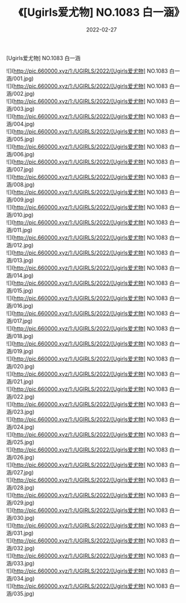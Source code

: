 ﻿---
layout: post
title:  《[Ugirls爱尤物] NO.1083 白一涵》
date:   2022-02-27
img: http://pic.660000.xyz/1:/UGIRLS/2022/[Ugirls爱尤物] NO.1083 白一涵/000.jpg
categories: [美女, 清纯, 唯美]
---

[Ugirls爱尤物] NO.1083 白一涵

 ![](http://pic.660000.xyz/1:/UGIRLS/2022/[Ugirls爱尤物] NO.1083 白一涵/001.jpg) <br>![](http://pic.660000.xyz/1:/UGIRLS/2022/[Ugirls爱尤物] NO.1083 白一涵/002.jpg) <br>![](http://pic.660000.xyz/1:/UGIRLS/2022/[Ugirls爱尤物] NO.1083 白一涵/003.jpg) <br>![](http://pic.660000.xyz/1:/UGIRLS/2022/[Ugirls爱尤物] NO.1083 白一涵/004.jpg) <br>![](http://pic.660000.xyz/1:/UGIRLS/2022/[Ugirls爱尤物] NO.1083 白一涵/005.jpg) <br>![](http://pic.660000.xyz/1:/UGIRLS/2022/[Ugirls爱尤物] NO.1083 白一涵/006.jpg) <br>![](http://pic.660000.xyz/1:/UGIRLS/2022/[Ugirls爱尤物] NO.1083 白一涵/007.jpg) <br>![](http://pic.660000.xyz/1:/UGIRLS/2022/[Ugirls爱尤物] NO.1083 白一涵/008.jpg) <br>![](http://pic.660000.xyz/1:/UGIRLS/2022/[Ugirls爱尤物] NO.1083 白一涵/009.jpg) <br>![](http://pic.660000.xyz/1:/UGIRLS/2022/[Ugirls爱尤物] NO.1083 白一涵/010.jpg) <br>![](http://pic.660000.xyz/1:/UGIRLS/2022/[Ugirls爱尤物] NO.1083 白一涵/011.jpg) <br>![](http://pic.660000.xyz/1:/UGIRLS/2022/[Ugirls爱尤物] NO.1083 白一涵/012.jpg) <br>![](http://pic.660000.xyz/1:/UGIRLS/2022/[Ugirls爱尤物] NO.1083 白一涵/013.jpg) <br>![](http://pic.660000.xyz/1:/UGIRLS/2022/[Ugirls爱尤物] NO.1083 白一涵/014.jpg) <br>![](http://pic.660000.xyz/1:/UGIRLS/2022/[Ugirls爱尤物] NO.1083 白一涵/015.jpg) <br>![](http://pic.660000.xyz/1:/UGIRLS/2022/[Ugirls爱尤物] NO.1083 白一涵/016.jpg) <br>![](http://pic.660000.xyz/1:/UGIRLS/2022/[Ugirls爱尤物] NO.1083 白一涵/017.jpg) <br>![](http://pic.660000.xyz/1:/UGIRLS/2022/[Ugirls爱尤物] NO.1083 白一涵/018.jpg) <br>![](http://pic.660000.xyz/1:/UGIRLS/2022/[Ugirls爱尤物] NO.1083 白一涵/019.jpg) <br>![](http://pic.660000.xyz/1:/UGIRLS/2022/[Ugirls爱尤物] NO.1083 白一涵/020.jpg) <br>![](http://pic.660000.xyz/1:/UGIRLS/2022/[Ugirls爱尤物] NO.1083 白一涵/021.jpg) <br>![](http://pic.660000.xyz/1:/UGIRLS/2022/[Ugirls爱尤物] NO.1083 白一涵/022.jpg) <br>![](http://pic.660000.xyz/1:/UGIRLS/2022/[Ugirls爱尤物] NO.1083 白一涵/023.jpg) <br>![](http://pic.660000.xyz/1:/UGIRLS/2022/[Ugirls爱尤物] NO.1083 白一涵/024.jpg) <br>![](http://pic.660000.xyz/1:/UGIRLS/2022/[Ugirls爱尤物] NO.1083 白一涵/025.jpg) <br>![](http://pic.660000.xyz/1:/UGIRLS/2022/[Ugirls爱尤物] NO.1083 白一涵/026.jpg) <br>![](http://pic.660000.xyz/1:/UGIRLS/2022/[Ugirls爱尤物] NO.1083 白一涵/027.jpg) <br>![](http://pic.660000.xyz/1:/UGIRLS/2022/[Ugirls爱尤物] NO.1083 白一涵/028.jpg) <br>![](http://pic.660000.xyz/1:/UGIRLS/2022/[Ugirls爱尤物] NO.1083 白一涵/029.jpg) <br>![](http://pic.660000.xyz/1:/UGIRLS/2022/[Ugirls爱尤物] NO.1083 白一涵/030.jpg) <br>![](http://pic.660000.xyz/1:/UGIRLS/2022/[Ugirls爱尤物] NO.1083 白一涵/031.jpg) <br>![](http://pic.660000.xyz/1:/UGIRLS/2022/[Ugirls爱尤物] NO.1083 白一涵/032.jpg) <br>![](http://pic.660000.xyz/1:/UGIRLS/2022/[Ugirls爱尤物] NO.1083 白一涵/033.jpg) <br>![](http://pic.660000.xyz/1:/UGIRLS/2022/[Ugirls爱尤物] NO.1083 白一涵/034.jpg) <br>![](http://pic.660000.xyz/1:/UGIRLS/2022/[Ugirls爱尤物] NO.1083 白一涵/035.jpg) <br>